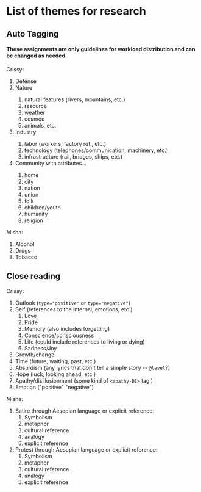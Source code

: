# List of themes for research
## Auto Tagging
#### These assignments are only guidelines for workload distribution and can be changed as needed.
Crissy:
1. Defense <defense>
2. Nature <nature>
    1. natural features (rivers, mountains, etc.)
    2. resource
    3. weather
    4. cosmos
    5. animals, etc.
3. Industry <industry>
    1. labor (workers, factory ref., etc.)
    2. technology (telephones/communication, machinery, etc.)
    3. infrastructure (rail, bridges, ships, etc.)
4. Community <community> with attributes...
    1. home
    2. city
    3. nation
    4. union
    5. folk
    6. children/youth
    7. humanity
    8. religion


Misha:
1. Alcohol
2. Drugs
3. Tobacco

## Close reading

Crissy:
1. Outlook (`type="positive"` or `type="negative"`)
2. Self (references to the internal, emotions, etc.)
    1. Love
    2. Pride
    3. Memory (also includes forgetting)
    4. Conscience/consciousness
    5. Life (could include references to living or dying)
    6. Sadness/Joy
3. Growth/change
4. Time (future, waiting, past, etc.)
5. Absurdism (any lyrics that don't tell a simple story -- `@level`?)
6. Hope (luck, looking ahead, etc.)
7. Apathy/disillusionment (some kind of `<apathy-DI>` tag )
8. Emotion ("positive" "negative")

Misha:
1. Satire through Aesopian language or explicit reference:
   1. Symbolism
   2. metaphor 
   3. cultural reference 
   4. analogy
   5. explicit reference
2. Protest through Aesopian language or explicit reference:
   1. Symbolism
   2. metaphor 
   3. cultural reference 
   4. analogy
   5. explicit reference
